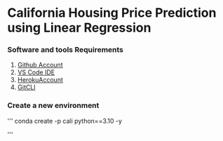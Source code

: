 # California Housing Price Prediction using Linear Regression

### Software and tools Requirements

1. [Github Account](https://github.com)
2. [VS Code IDE](https://visualstudio.com/)
3. [HerokuAccount](https://heroku.com)
4. [GitCLI](https://git-scm.com/book/en/v2/Getting-Started-The-Command-Line)

### Create a new environment

'''
conda create -p cali python==3.10 -y

'''





